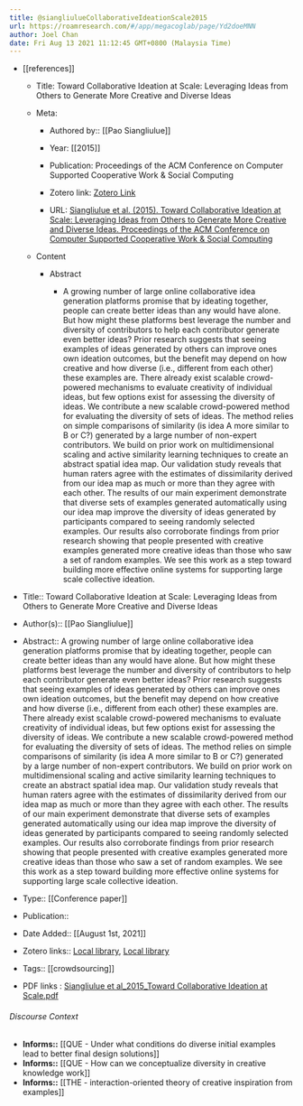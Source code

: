 ```yaml
---
title: @siangliulueCollaborativeIdeationScale2015
url: https://roamresearch.com/#/app/megacoglab/page/Yd2doeMNN
author: Joel Chan
date: Fri Aug 13 2021 11:12:45 GMT+0800 (Malaysia Time)
---
```


- [[references]]

    - Title: Toward Collaborative Ideation at Scale: Leveraging Ideas from Others to Generate More Creative and Diverse Ideas

    - Meta:

        - Authored by:: [[Pao Siangliulue]]

        - Year: [[2015]]

        - Publication: Proceedings of the ACM Conference on Computer Supported Cooperative Work & Social Computing

        - Zotero link: [Zotero Link](zotero://select/items/7_UJVPWKFE)

        - URL: [Siangliulue et al. (2015). Toward Collaborative Ideation at Scale: Leveraging Ideas from Others to Generate More Creative and Diverse Ideas. Proceedings of the ACM Conference on Computer Supported Cooperative Work & Social Computing](undefined)

    - Content

        - Abstract

            - A growing number of large online collaborative idea generation platforms promise that by ideating together, people can create better ideas than any would have alone. But how might these platforms best leverage the number and diversity of contributors to help each contributor generate even better ideas? Prior research suggests that seeing examples of ideas generated by others can improve ones own ideation outcomes, but the benefit may depend on how creative and how diverse (i.e., different from each other) these examples are. There already exist scalable crowd-powered mechanisms to evaluate creativity of individual ideas, but few options exist for assessing the diversity of ideas. We contribute a new scalable crowd-powered method for evaluating the diversity of sets of ideas. The method relies on simple comparisons of similarity (is idea A more similar to B or C?) generated by a large number of non-expert contributors. We build on prior work on multidimensional scaling and active similarity learning techniques to create an abstract spatial idea map. Our validation study reveals that human raters agree with the estimates of dissimilarity derived from our idea map as much or more than they agree with each other. The results of our main experiment demonstrate that diverse sets of examples generated automatically using our idea map improve the diversity of ideas generated by participants compared to seeing randomly selected examples. Our results also corroborate findings from prior research showing that people presented with creative examples generated more creative ideas than those who saw a set of random examples. We see this work as a step toward building more effective online systems for supporting large scale collective ideation.
- Title:: Toward Collaborative Ideation at Scale: Leveraging Ideas from Others to Generate More Creative and Diverse Ideas
- Author(s):: [[Pao Siangliulue]]
- Abstract:: A growing number of large online collaborative idea generation platforms promise that by ideating together, people can create better ideas than any would have alone. But how might these platforms best leverage the number and diversity of contributors to help each contributor generate even better ideas? Prior research suggests that seeing examples of ideas generated by others can improve ones own ideation outcomes, but the benefit may depend on how creative and how diverse (i.e., different from each other) these examples are. There already exist scalable crowd-powered mechanisms to evaluate creativity of individual ideas, but few options exist for assessing the diversity of ideas. We contribute a new scalable crowd-powered method for evaluating the diversity of sets of ideas. The method relies on simple comparisons of similarity (is idea A more similar to B or C?) generated by a large number of non-expert contributors. We build on prior work on multidimensional scaling and active similarity learning techniques to create an abstract spatial idea map. Our validation study reveals that human raters agree with the estimates of dissimilarity derived from our idea map as much or more than they agree with each other. The results of our main experiment demonstrate that diverse sets of examples generated automatically using our idea map improve the diversity of ideas generated by participants compared to seeing randomly selected examples. Our results also corroborate findings from prior research showing that people presented with creative examples generated more creative ideas than those who saw a set of random examples. We see this work as a step toward building more effective online systems for supporting large scale collective ideation.
- Type:: [[Conference paper]]
- Publication::
- Date Added:: [[August 1st, 2021]]
- Zotero links:: [Local library](zotero://select/groups/2451508/items/UJVPWKFE), [Local library](https://www.zotero.org/groups/2451508/items/UJVPWKFE)
- Tags:: [[crowdsourcing]]
- PDF links : [Siangliulue et al_2015_Toward Collaborative Ideation at Scale.pdf](zotero://open-pdf/groups/2451508/items/FS5X7G2D)

###### Discourse Context

- **Informs::** [[QUE - Under what conditions do diverse initial examples lead to better final design solutions]]
- **Informs::** [[QUE - How can we conceptualize diversity in creative knowledge work]]
- **Informs::** [[THE - interaction-oriented theory of creative inspiration from examples]]
